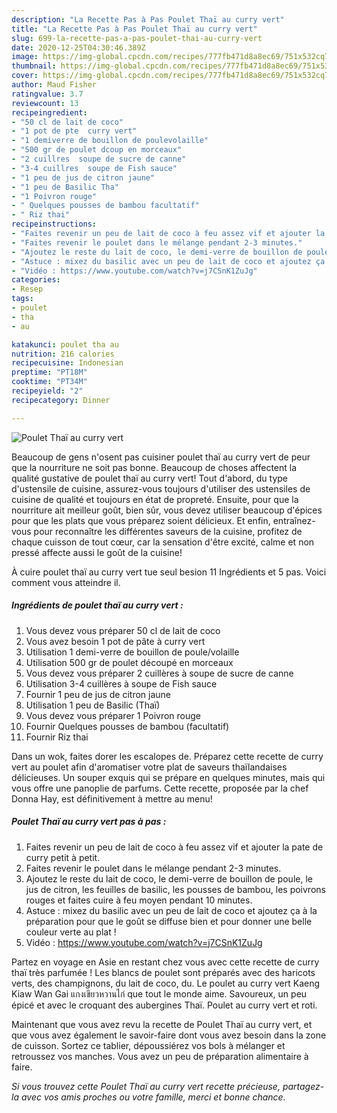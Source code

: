```yaml
---
description: "La Recette Pas à Pas Poulet Thaï au curry vert"
title: "La Recette Pas à Pas Poulet Thaï au curry vert"
slug: 699-la-recette-pas-a-pas-poulet-thai-au-curry-vert
date: 2020-12-25T04:30:46.389Z
image: https://img-global.cpcdn.com/recipes/777fb471d8a8ec69/751x532cq70/poulet-thai-au-curry-vert-photo-principale-de-la-recette.jpg
thumbnail: https://img-global.cpcdn.com/recipes/777fb471d8a8ec69/751x532cq70/poulet-thai-au-curry-vert-photo-principale-de-la-recette.jpg
cover: https://img-global.cpcdn.com/recipes/777fb471d8a8ec69/751x532cq70/poulet-thai-au-curry-vert-photo-principale-de-la-recette.jpg
author: Maud Fisher
ratingvalue: 3.7
reviewcount: 13
recipeingredient:
- "50 cl de lait de coco"
- "1 pot de pte  curry vert"
- "1 demiverre de bouillon de poulevolaille"
- "500 gr de poulet dcoup en morceaux"
- "2 cuillres  soupe de sucre de canne"
- "3-4 cuillres  soupe de Fish sauce"
- "1 peu de jus de citron jaune"
- "1 peu de Basilic Tha"
- "1 Poivron rouge"
- " Quelques pousses de bambou facultatif"
- " Riz thai"
recipeinstructions:
- "Faites revenir un peu de lait de coco à feu assez vif et ajouter la pate de curry petit à petit."
- "Faites revenir le poulet dans le mélange pendant 2-3 minutes."
- "Ajoutez le reste du lait de coco, le demi-verre de bouillon de poule, le jus de citron, les feuilles de basilic, les pousses de bambou, les poivrons rouges et faites cuire à feu moyen pendant 10 minutes."
- "Astuce : mixez du basilic avec un peu de lait de coco et ajoutez ça à la préparation pour que le goût se diffuse bien et pour donner une belle couleur verte au plat !"
- "Vidéo : https://www.youtube.com/watch?v=j7CSnK1ZuJg"
categories:
- Resep
tags:
- poulet
- tha
- au

katakunci: poulet tha au 
nutrition: 216 calories
recipecuisine: Indonesian
preptime: "PT18M"
cooktime: "PT34M"
recipeyield: "2"
recipecategory: Dinner

---
```



![Poulet Thaï au curry vert](https://img-global.cpcdn.com/recipes/777fb471d8a8ec69/751x532cq70/poulet-thai-au-curry-vert-photo-principale-de-la-recette.jpg)

Beaucoup de gens n'osent pas cuisiner poulet thaï au curry vert de peur que la nourriture ne soit pas bonne. Beaucoup de choses affectent la qualité gustative de poulet thaï au curry vert! Tout d'abord, du type d'ustensile de cuisine, assurez-vous toujours d'utiliser des ustensiles de cuisine de qualité et toujours en état de propreté. Ensuite, pour que la nourriture ait meilleur goût, bien sûr, vous devez utiliser beaucoup d'épices pour que les plats que vous préparez soient délicieux. Et enfin, entraînez-vous pour reconnaître les différentes saveurs de la cuisine, profitez de chaque cuisson de tout cœur, car la sensation d'être excité, calme et non pressé affecte aussi le goût de la cuisine!

<!--inarticleads1-->

À cuire poulet thaï au curry vert tue seul besion 11 Ingrédients et 5 pas. Voici comment vous atteindre il.

##### Ingrédients de poulet thaï au curry vert :

1. Vous devez vous préparer 50 cl de lait de coco
1. Vous avez besoin 1 pot de pâte à curry vert
1. Utilisation 1 demi-verre de bouillon de poule/volaille
1. Utilisation 500 gr de poulet découpé en morceaux
1. Vous devez vous préparer 2 cuillères à soupe de sucre de canne
1. Utilisation 3-4 cuillères à soupe de Fish sauce
1. Fournir 1 peu de jus de citron jaune
1. Utilisation 1 peu de Basilic (Thaï)
1. Vous devez vous préparer 1 Poivron rouge
1. Fournir  Quelques pousses de bambou (facultatif)
1. Fournir  Riz thai


Dans un wok, faites dorer les escalopes de. Préparez cette recette de curry vert au poulet afin d&#39;aromatiser votre plat de saveurs thaïlandaises délicieuses. Un souper exquis qui se prépare en quelques minutes, mais qui vous offre une panoplie de parfums. Cette recette, proposée par la chef Donna Hay, est définitivement à mettre au menu! 

<!--inarticleads2-->

##### Poulet Thaï au curry vert pas à pas :

1. Faites revenir un peu de lait de coco à feu assez vif et ajouter la pate de curry petit à petit.
1. Faites revenir le poulet dans le mélange pendant 2-3 minutes.
1. Ajoutez le reste du lait de coco, le demi-verre de bouillon de poule, le jus de citron, les feuilles de basilic, les pousses de bambou, les poivrons rouges et faites cuire à feu moyen pendant 10 minutes.
1. Astuce : mixez du basilic avec un peu de lait de coco et ajoutez ça à la préparation pour que le goût se diffuse bien et pour donner une belle couleur verte au plat !
1. Vidéo : https://www.youtube.com/watch?v=j7CSnK1ZuJg


Partez en voyage en Asie en restant chez vous avec cette recette de curry thaï très parfumée ! Les blancs de poulet sont préparés avec des haricots verts, des champignons, du lait de coco, du. Le poulet au curry vert Kaeng Kiaw Wan Gai แกงเขียวหวานไก่ que tout le monde aime. Savoureux, un peu épicé et avec le croquant des aubergines Thaï. Poulet au curry vert et roti. 

<!--inarticleads1-->

<p>
Maintenant que vous avez revu la recette de Poulet Thaï au curry vert, et que vous avez également le savoir-faire dont vous avez besoin dans la zone de cuisson. Sortez ce tablier, dépoussiérez vos bols à mélanger et retroussez vos manches. Vous avez un peu de préparation alimentaire à faire.
</p>

<p>
<i>Si vous trouvez cette Poulet Thaï au curry vert recette précieuse, partagez-la avec vos amis proches ou votre famille, merci et bonne chance.</i>
</p>
